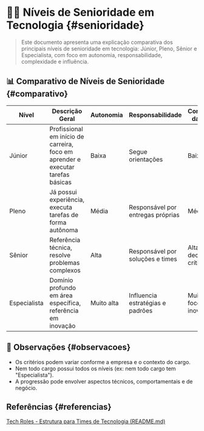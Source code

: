 <!--
---
title: "Níveis de Senioridade em Tecnologia"
description: "Explicação comparativa dos níveis de senioridade (Júnior, Pleno, Sênior, Especialista) em carreiras de tecnologia."
author: "Tiago N Pinto Silva"
created_date: "2024-06-10"
version: "1.0.0"
confidence: "high"
tags:
  - senioridade
  - carreira
  - tecnologia
categories:
  - Carreira
  - Tecnologia
language: "pt-BR"
related_docs:
  - id: "README.md"
    title: "Tech Roles - Estrutura para Times de Tecnologia"
    relationship: "references"
knowledge_graph:
  concepts:
    - id: "CONCEPT003"
      name: "Senioridade"
  relationships: []
---
-->
<!--
⚠️ Bloco acima: metadados para busca semântica e IA. Pode ser ignorado na leitura.
-->

<!-- SEMANTIC_ID: DOC-SENIORIDADE-001 -->
<!-- KNOWLEDGE_DOMAIN: Carreira/Tecnologia/Senioridade -->
<!-- SEMANTIC_CONFIDENCE: HIGH -->

# 🧑‍💻 Níveis de Senioridade em Tecnologia {#senioridade}

<!-- summary:start -->
> Este documento apresenta uma explicação comparativa dos principais níveis de senioridade em tecnologia: Júnior, Pleno, Sênior e Especialista, com foco em autonomia, responsabilidade, complexidade e influência.
<!-- summary:end -->

## 📊 Comparativo de Níveis de Senioridade {#comparativo}

| Nível         | Descrição Geral                                                                 | Autonomia                | Responsabilidade                  | Complexidade das Tarefas         | Mentoria/Influência         |
|--------------|--------------------------------------------------------------------------------|--------------------------|-----------------------------------|-----------------------------------|-----------------------------|
| Júnior       | Profissional em início de carreira, foco em aprender e executar tarefas básicas | Baixa                    | Segue orientações                 | Baixa a média                    | Recebe mentoria             |
| Pleno        | Já possui experiência, executa tarefas de forma autônoma                        | Média                    | Responsável por entregas próprias | Média a alta                     | Pode apoiar juniores        |
| Sênior       | Referência técnica, resolve problemas complexos                                 | Alta                     | Responsável por soluções e times  | Alta, incluindo decisões críticas | Atua como mentor            |
| Especialista | Domínio profundo em área específica, referência em inovação                     | Muito alta               | Influencia estratégias e padrões  | Muito alta, foco em inovação      | Mentoria e liderança técnica|

<!--
{
  "columns": ["Nível", "Descrição Geral", "Autonomia", "Responsabilidade", "Complexidade das Tarefas", "Mentoria/Influência"],
  "rows": [
    ["Júnior", "Profissional em início de carreira, foco em aprender e executar tarefas básicas", "Baixa", "Segue orientações", "Baixa a média", "Recebe mentoria"],
    ["Pleno", "Já possui experiência, executa tarefas de forma autônoma", "Média", "Responsável por entregas próprias", "Média a alta", "Pode apoiar juniores"],
    ["Sênior", "Referência técnica, resolve problemas complexos", "Alta", "Responsável por soluções e times", "Alta, incluindo decisões críticas", "Atua como mentor"],
    ["Especialista", "Domínio profundo em área específica, referência em inovação", "Muito alta", "Influencia estratégias e padrões", "Muito alta, foco em inovação", "Mentoria e liderança técnica"]
  ]
}
-->

## 📝 Observações {#observacoes}
- Os critérios podem variar conforme a empresa e o contexto do cargo.
- Nem todo cargo possui todos os níveis (ex: nem todo cargo tem "Especialista").
- A progressão pode envolver aspectos técnicos, comportamentais e de negócio.

## Referências {#referencias}
[Tech Roles - Estrutura para Times de Tecnologia (README.md)](./README.md) 